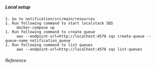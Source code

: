##### Local setup
    1. Go to notification/src/main/resources
    1. Run following command to start localstack SQS 
         docker-compose up
    1. Run following command to create queue
         aws --endpoint-url=http://localhost:4576 sqs create-queue --queue-name notification_queue
    1. Run following command to list queues
         aws --endpoint-url=http://localhost:4576 sqs list-queues
         
###### Reference
